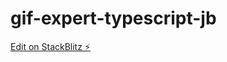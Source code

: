 # gif-expert-typescript-jb

[Edit on StackBlitz ⚡️](https://stackblitz.com/edit/gif-expert-typescript-jb)